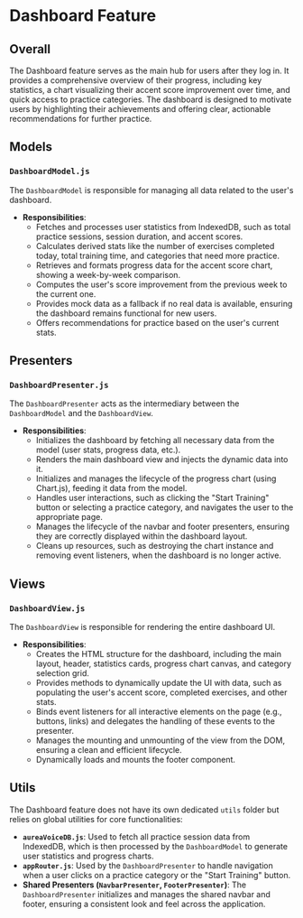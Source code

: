 # Dashboard Feature

## Overall

The Dashboard feature serves as the main hub for users after they log in. It provides a comprehensive overview of their progress, including key statistics, a chart visualizing their accent score improvement over time, and quick access to practice categories. The dashboard is designed to motivate users by highlighting their achievements and offering clear, actionable recommendations for further practice.

## Models

### `DashboardModel.js`

The `DashboardModel` is responsible for managing all data related to the user's dashboard.

- **Responsibilities**:
    - Fetches and processes user statistics from IndexedDB, such as total practice sessions, session duration, and accent scores.
    - Calculates derived stats like the number of exercises completed today, total training time, and categories that need more practice.
    - Retrieves and formats progress data for the accent score chart, showing a week-by-week comparison.
    - Computes the user's score improvement from the previous week to the current one.
    - Provides mock data as a fallback if no real data is available, ensuring the dashboard remains functional for new users.
    - Offers recommendations for practice based on the user's current stats.

## Presenters

### `DashboardPresenter.js`

The `DashboardPresenter` acts as the intermediary between the `DashboardModel` and the `DashboardView`.

- **Responsibilities**:
    - Initializes the dashboard by fetching all necessary data from the model (user stats, progress data, etc.).
    - Renders the main dashboard view and injects the dynamic data into it.
    - Initializes and manages the lifecycle of the progress chart (using Chart.js), feeding it data from the model.
    - Handles user interactions, such as clicking the "Start Training" button or selecting a practice category, and navigates the user to the appropriate page.
    - Manages the lifecycle of the navbar and footer presenters, ensuring they are correctly displayed within the dashboard layout.
    - Cleans up resources, such as destroying the chart instance and removing event listeners, when the dashboard is no longer active.

## Views

### `DashboardView.js`

The `DashboardView` is responsible for rendering the entire dashboard UI.

- **Responsibilities**:
    - Creates the HTML structure for the dashboard, including the main layout, header, statistics cards, progress chart canvas, and category selection grid.
    - Provides methods to dynamically update the UI with data, such as populating the user's accent score, completed exercises, and other stats.
    - Binds event listeners for all interactive elements on the page (e.g., buttons, links) and delegates the handling of these events to the presenter.
    - Manages the mounting and unmounting of the view from the DOM, ensuring a clean and efficient lifecycle.
    - Dynamically loads and mounts the footer component.

## Utils

The Dashboard feature does not have its own dedicated `utils` folder but relies on global utilities for core functionalities:

- **`aureaVoiceDB.js`**: Used to fetch all practice session data from IndexedDB, which is then processed by the `DashboardModel` to generate user statistics and progress charts.
- **`appRouter.js`**: Used by the `DashboardPresenter` to handle navigation when a user clicks on a practice category or the "Start Training" button.
- **Shared Presenters (`NavbarPresenter`, `FooterPresenter`)**: The `DashboardPresenter` initializes and manages the shared navbar and footer, ensuring a consistent look and feel across the application.
